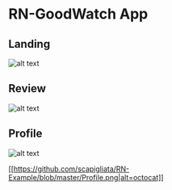 # RN-GoodWatch App

## Landing

![alt text](https://github.com/[scapigliata]/[RN-Example]/blob/[master]/Landing.png?raw=true)

## Review

![alt text](https://github.com/[scapigliata]/[RN-Example]/blob/[master]/image.jpg?raw=true)

## Profile

![alt text](https://github.com/[scapigliata]/[RN-Example]/blob/[master]/image.jpg?raw=true)

[[https://github.com/scapigliata/RN-Example/blob/master/Profile.png|alt=octocat]]
